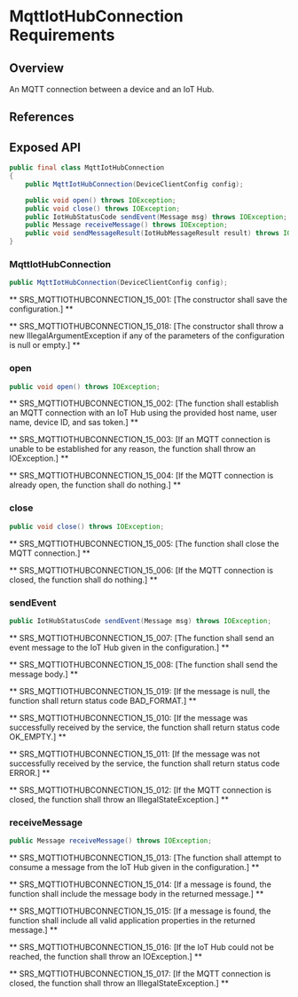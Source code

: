 # MqttIotHubConnection Requirements

## Overview

An MQTT connection between a device and an IoT Hub.

## References

## Exposed API

```java
public final class MqttIotHubConnection
{
    public MqttIotHubConnection(DeviceClientConfig config);

    public void open() throws IOException;
    public void close() throws IOException;
    public IotHubStatusCode sendEvent(Message msg) throws IOException;
    public Message receiveMessage() throws IOException;
    public void sendMessageResult(IotHubMessageResult result) throws IOException;
}
```


### MqttIotHubConnection

```java
public MqttIotHubConnection(DeviceClientConfig config);
```

** SRS_MQTTIOTHUBCONNECTION_15_001: [The constructor shall save the configuration.] **

** SRS_MQTTIOTHUBCONNECTION_15_018: [The constructor shall throw a new IllegalArgumentException if any of the parameters of the configuration is null or empty.] ** 


### open

```java
public void open() throws IOException;
```

** SRS_MQTTIOTHUBCONNECTION_15_002: [The function shall establish an MQTT connection with an IoT Hub using the provided host name, user name, device ID, and sas token.] ** 

** SRS_MQTTIOTHUBCONNECTION_15_003: [If an MQTT connection is unable to be established for any reason, the function shall throw an IOException.] **

** SRS_MQTTIOTHUBCONNECTION_15_004: [If the MQTT connection is already open, the function shall do nothing.] **


### close

```java
public void close() throws IOException;
```

** SRS_MQTTIOTHUBCONNECTION_15_005: [The function shall close the MQTT connection.] **

** SRS_MQTTIOTHUBCONNECTION_15_006: [If the MQTT connection is closed, the function shall do nothing.] ** 


### sendEvent

```java
public IotHubStatusCode sendEvent(Message msg) throws IOException;
```

** SRS_MQTTIOTHUBCONNECTION_15_007: [The function shall send an event message to the IoT Hub given in the configuration.] ** 

** SRS_MQTTIOTHUBCONNECTION_15_008: [The function shall send the message body.] **

** SRS_MQTTIOTHUBCONNECTION_15_019: [If the message is null, the function shall return status code BAD_FORMAT.] ** 

** SRS_MQTTIOTHUBCONNECTION_15_010: [If the message was successfully received by the service, the function shall return status code OK_EMPTY.] ** 

** SRS_MQTTIOTHUBCONNECTION_15_011: [If the message was not successfully received by the service, the function shall return status code ERROR.] **

** SRS_MQTTIOTHUBCONNECTION_15_012: [If the MQTT connection is closed, the function shall throw an IllegalStateException.] **


### receiveMessage

```java
public Message receiveMessage() throws IOException;
```

** SRS_MQTTIOTHUBCONNECTION_15_013: [The function shall attempt to consume a message from the IoT Hub given in the configuration.] ** 

** SRS_MQTTIOTHUBCONNECTION_15_014: [If a message is found, the function shall include the message body in the returned message.] **

** SRS_MQTTIOTHUBCONNECTION_15_015: [If a message is found, the function shall include all valid application properties in the returned message.] ** 

** SRS_MQTTIOTHUBCONNECTION_15_016: [If the IoT Hub could not be reached, the function shall throw an IOException.] **

** SRS_MQTTIOTHUBCONNECTION_15_017: [If the MQTT connection is closed, the function shall throw an IllegalStateException.] **